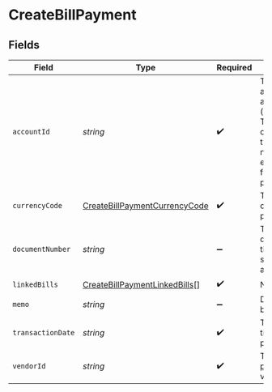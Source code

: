 # CreateBillPayment


## Fields

| Field                                                                                                                                                                                         | Type                                                                                                                                                                                          | Required                                                                                                                                                                                      | Description                                                                                                                                                                                   |
| --------------------------------------------------------------------------------------------------------------------------------------------------------------------------------------------- | --------------------------------------------------------------------------------------------------------------------------------------------------------------------------------------------- | --------------------------------------------------------------------------------------------------------------------------------------------------------------------------------------------- | --------------------------------------------------------------------------------------------------------------------------------------------------------------------------------------------- |
| `accountId`                                                                                                                                                                                   | *string*                                                                                                                                                                                      | :heavy_check_mark:                                                                                                                                                                            | The Rutter ID associated with an account](/rest/version/account). The account must correspond to a BANK type when creating a new bill payment to ensure the flow of funds is logged properly. |
| `currencyCode`                                                                                                                                                                                | [CreateBillPaymentCurrencyCode](../../models/shared/createbillpaymentcurrencycode.md)                                                                                                         | :heavy_check_mark:                                                                                                                                                                            | The [ISO 4217](https://www.iso.org/iso-4217-currency-codes.html) currency code of the bill payment.                                                                                           |
| `documentNumber`                                                                                                                                                                              | *string*                                                                                                                                                                                      | :heavy_minus_sign:                                                                                                                                                                            | The buyer facing document number of the bill. Supported on specific platforms such as Quickbooks Online.                                                                                      |
| `linkedBills`                                                                                                                                                                                 | [CreateBillPaymentLinkedBills](../../models/shared/createbillpaymentlinkedbills.md)[]                                                                                                         | :heavy_check_mark:                                                                                                                                                                            | N/A                                                                                                                                                                                           |
| `memo`                                                                                                                                                                                        | *string*                                                                                                                                                                                      | :heavy_minus_sign:                                                                                                                                                                            | Description of the the bill payment.                                                                                                                                                          |
| `transactionDate`                                                                                                                                                                             | *string*                                                                                                                                                                                      | :heavy_check_mark:                                                                                                                                                                            | The [ISO 8601](https://www.iso.org/iso-8601-date-and-time-format.html) timestamp for the payment.                                                                                             |
| `vendorId`                                                                                                                                                                                    | *string*                                                                                                                                                                                      | :heavy_check_mark:                                                                                                                                                                            | The Rutter ID of the [bill payment](/rest/version/bill-payments) linked to the vendor.                                                                                                        |